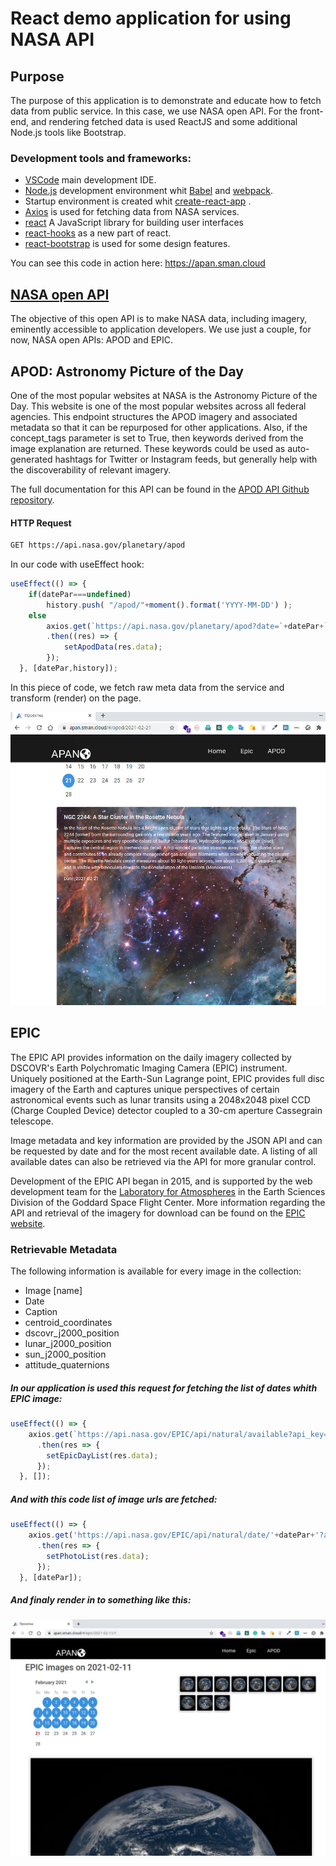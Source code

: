 # React demo application for using NASA API

## Purpose

The purpose of this application is to demonstrate and educate how to fetch data from public service. In this case, we use NASA open API. For the front-end, and rendering fetched data is used ReactJS and some additional Node.js tools like Bootstrap. 

### Development tools and frameworks:

- [VSCode](https://code.visualstudio.com/) main development IDE.
- [Node.js](https://nodejs.org/en/) development environment whit [Babel]() and [webpack](https://webpack.js.org).
- Startup environment is created whit [create-react-app](https://github.com/facebook/create-react-app) .
- [Axios](https://www.npmjs.com/package/axios) is used for fetching data from NASA services.
- [react](https://reactjs.org/) A JavaScript library for building user interfaces
- [react-hooks](https://reactjs.org/docs/hooks-intro.html) as a new part of react.
- [react-bootstrap](https://react-bootstrap.github.io/) is used for some design features.
  
  

You can see this code in action here: https://apan.sman.cloud



## [NASA open API](https://api.nasa.gov/)

The objective of this open API is to make NASA data, including imagery, eminently accessible to application developers.
We use just a couple, for now, NASA open APIs: APOD and EPIC.

## APOD: Astronomy Picture of the Day

  One of the most popular websites at NASA is the Astronomy Picture of the Day. This website is one of the most popular websites across all federal agencies. This endpoint structures the APOD imagery and associated metadata so that it can be repurposed for other applications. Also, if the concept_tags parameter is set to True, then keywords derived from the image explanation are returned. These keywords could be used as auto-generated hashtags for Twitter or Instagram feeds, but generally help with the discoverability of relevant imagery.

  The full documentation for this API can be found in the [APOD API Github repository](https://github.com/nasa/apod-api).

#### HTTP Request

```sh
GET https://api.nasa.gov/planetary/apod
```

In our code with useEffect hook:

```jsx
useEffect(() => {
    if(datePar===undefined)
        history.push( "/apod/"+moment().format('YYYY-MM-DD') );
    else        
        axios.get(`https://api.nasa.gov/planetary/apod?date=`+datePar+`&api_key=<apy-key>`)
        .then((res) => {
            setApodData(res.data);
        });
  }, [datePar,history]);
```

In this piece of code, we fetch raw meta data from the service and transform (render) on the page.

![APOD screen](https://github.com/AngelaPan82/proektna/blob/master/screens/apod.jpg)

## EPIC

The EPIC API provides information on the daily imagery collected by DSCOVR's Earth Polychromatic Imaging Camera (EPIC) instrument. Uniquely positioned at the Earth-Sun Lagrange point, EPIC provides full disc imagery of the Earth and captures unique perspectives of certain astronomical events such as lunar transits using a 2048x2048 pixel CCD (Charge Coupled Device) detector coupled to a 30-cm aperture Cassegrain telescope.

Image metadata and key information are provided by the JSON API and can be requested by date and for the most recent available date. A listing of all available dates can also be retrieved via the API for more granular control.

Development of the EPIC API began in 2015, and is supported by the web development team for the [Laboratory for Atmospheres](http://atmospheres.gsfc.nasa.gov/) in the Earth Sciences Division of the Goddard Space Flight Center. More information regarding the API and retrieval of the imagery for download can be found on the [EPIC website](http://epic.gsfc.nasa.gov/).

### Retrievable Metadata

The following information is available for every image in the collection:

- Image [name]
- Date
- Caption
- centroid_coordinates
- dscovr_j2000_position
- lunar_j2000_position
- sun_j2000_position
- attitude_quaternions

##### In our application is used this request for fetching the list of dates whith EPIC image:

```js
useEffect(() => {
    axios.get(`https://api.nasa.gov/EPIC/api/natural/available?api_key=<apy_key>`)
      .then(res => {
        setEpicDayList(res.data);
      });
  }, []);
```

##### And with this code list of image urls are fetched:

```jsx
useEffect(() => {
    axios.get('https://api.nasa.gov/EPIC/api/natural/date/'+datePar+'?api_key=<apy-key>')
      .then(res => {
        setPhotoList(res.data);
      });
  }, [datePar]);
```

##### And finaly render in to something like this:

![EPIC screen](https://github.com/AngelaPan82/proektna/blob/master/screens/epic.jpg)
